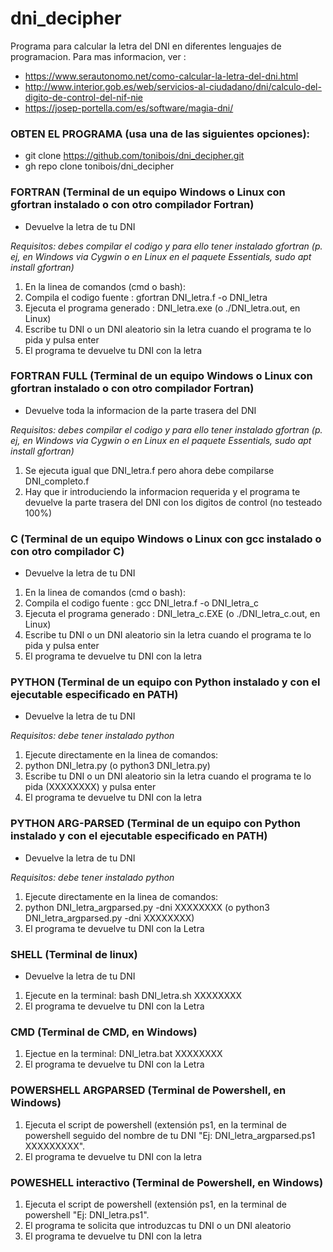 # dni_decipher

Programa para calcular la letra del DNI en diferentes lenguajes de programacion. Para mas informacion, ver :

+ https://www.serautonomo.net/como-calcular-la-letra-del-dni.html
+ http://www.interior.gob.es/web/servicios-al-ciudadano/dni/calculo-del-digito-de-control-del-nif-nie
+ https://josep-portella.com/es/software/magia-dni/

### OBTEN EL PROGRAMA (usa una de las siguientes opciones):
+ git clone https://github.com/tonibois/dni_decipher.git
+ gh repo clone tonibois/dni_decipher

### FORTRAN (Terminal de un equipo Windows o Linux con gfortran instalado o con otro compilador Fortran)
+ Devuelve la letra de tu DNI

*Requisitos: debes compilar el codigo y para ello tener instalado gfortran (p. ej, en Windows via Cygwin o en Linux en el paquete Essentials, sudo apt install gfortran)*

1. En la linea de comandos (cmd o bash):
2. Compila el codigo fuente          : gfortran DNI_letra.f -o DNI_letra
3. Ejecuta el programa generado      : DNI_letra.exe (o ./DNI_letra.out, en Linux)
4. Escribe tu DNI o un DNI aleatorio sin la letra cuando el programa te lo pida y pulsa enter
5. El programa te devuelve tu DNI con la letra


### FORTRAN FULL (Terminal de un equipo Windows o Linux con gfortran instalado o con otro compilador Fortran)
+ Devuelve toda la informacion de la parte trasera del DNI

*Requisitos: debes compilar el codigo y para ello tener instalado gfortran (p. ej, en Windows via Cygwin o en Linux en el paquete Essentials, sudo apt install gfortran)*

1. Se ejecuta igual que DNI_letra.f pero ahora debe compilarse DNI_completo.f
2. Hay que ir introduciendo la informacion requerida y el programa te devuelve la parte trasera del DNI con los digitos de control (no testeado 100%)

### C (Terminal de un equipo Windows o Linux con gcc instalado o con otro compilador C)
+ Devuelve la letra de tu DNI

1. En la linea de comandos (cmd o bash):
2. Compila el codigo fuente          : gcc DNI_letra.f -o DNI_letra_c
3. Ejecuta el programa generado      : DNI_letra_c.EXE (o ./DNI_letra_c.out, en Linux)
4. Escribe tu DNI o un DNI aleatorio sin la letra cuando el programa te lo pida y pulsa enter
5. El programa te devuelve tu DNI con la letra

### PYTHON (Terminal de un equipo con Python instalado y con el ejecutable especificado en PATH)

+ Devuelve la letra de tu DNI

*Requisitos: debe tener instalado python*

1. Ejecute directamente en la linea de comandos:
2. python DNI_letra.py (o python3 DNI_letra.py)
3. Escribe tu DNI o un DNI aleatorio sin la letra cuando el programa te lo pida (XXXXXXXX) y pulsa enter
4. El programa te devuelve tu DNI con la letra

### PYTHON ARG-PARSED (Terminal de un equipo con Python instalado y con el ejecutable especificado en PATH)
+ Devuelve la letra de tu DNI

*Requisitos: debe tener instalado python*

1. Ejecute directamente en la linea de comandos:
2. python DNI_letra_argparsed.py -dni XXXXXXXX (o python3 DNI_letra_argparsed.py -dni XXXXXXXX)
4. El programa te devuelve tu DNI con la Letra

### SHELL (Terminal de linux)
+ Devuelve la letra de tu DNI

1. Ejecute en la terminal: bash DNI_letra.sh XXXXXXXX 
2. El programa te devuelve tu DNI con la Letra
  
### CMD (Terminal de CMD, en Windows)
1. Ejectue en la terminal: DNI_letra.bat XXXXXXXX 
2. El programa te devuelve tu DNI con la Letra

### POWERSHELL ARGPARSED (Terminal de Powershell, en Windows)
1. Ejecuta el script de powershell (extensión ps1, en la terminal de powershell seguido del nombre de tu DNI "Ej: DNI_letra_argparsed.ps1 XXXXXXXXX".
2. El programa te devuelve tu DNI con la letra

### POWESHELL interactivo (Terminal de Powershell, en Windows)
1. Ejecuta el script de powershell (extensión ps1, en la terminal de powershell "Ej: DNI_letra.ps1".
2. El programa te solicita que introduzcas tu DNI o un DNI aleatorio
3. El programa te devuelve tu DNI con la letra


   

